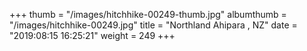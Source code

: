 +++
thumb = "/images/hitchhike-00249-thumb.jpg"
albumthumb = "/images/hitchhike-00249.jpg"
title = "Northland Ahipara , NZ"
date = "2019:08:15 16:25:21"
weight = 249
+++
